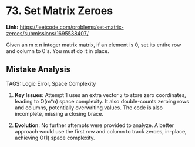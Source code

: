 # 73. Set Matrix Zeroes

**Link:** https://leetcode.com/problems/set-matrix-zeroes/submissions/1695538407/

Given an m x n integer matrix matrix, if an element is 0, set its entire row and column to 0's. You must do it in place.


## Mistake Analysis

TAGS: Logic Error, Space Complexity

1. **Key Issues**: Attempt 1 uses an extra vector `z` to store zero coordinates, leading to O(m*n) space complexity.  It also double-counts zeroing rows and columns, potentially overwriting values. The code is also incomplete, missing a closing brace.

2. **Evolution**: No further attempts were provided to analyze.  A better approach would use the first row and column to track zeroes, in-place, achieving O(1) space complexity.


